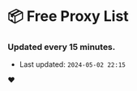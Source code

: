 # :package: Free Proxy List
### Updated every 15 minutes.

- Last updated: `2024-05-02 22:15`

:heart:
